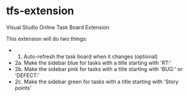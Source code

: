 # tfs-extension
Visual Studio Online Task Board Extension

This extension will do two things:

* 1.  Auto-refresh the task board when it changes (optional)
* 2a. Make the sidebar blue for tasks with a title starting with 'RT:'
* 2b. Make the sidebar pink for tasks with a title starting with 'BUG:' or 'DEFECT:'
* 2c. Make the sidebar green for tasks with a title starting with 'Story points'
